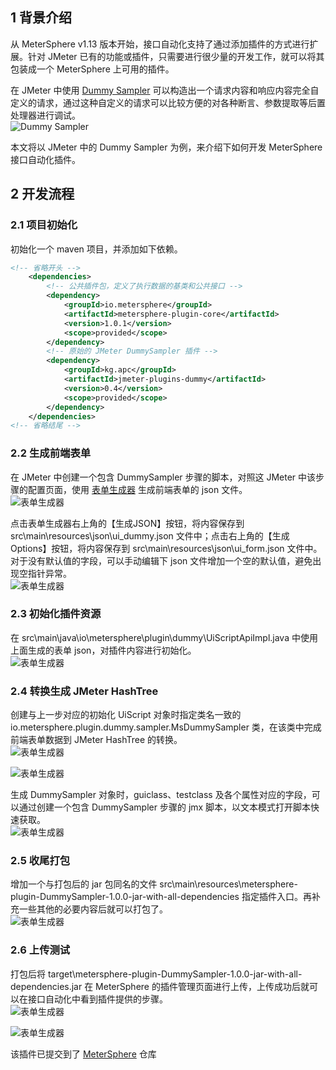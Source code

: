## 1 背景介绍
从 MeterSphere v1.13 版本开始，接口自动化支持了通过添加插件的方式进行扩展。针对 JMeter 已有的功能或插件，只需要进行很少量的开发工作，就可以将其包装成一个 MeterSphere 上可用的插件。<br>

在 JMeter 中使用 [Dummy Sampler](https://jmeter-plugins.org/wiki/DummySampler/?utm_source=jmeter&utm_medium=helplink&utm_campaign=DummySampler) 可以构造出一个请求内容和响应内容完全自定义的请求，通过这种自定义的请求可以比较方便的对各种断言、参数提取等后置处理器进行调试。<br>
![Dummy Sampler](./img/automation_plugin_dev/Dummy_Sampler.png)

本文将以 JMeter 中的 Dummy Sampler 为例，来介绍下如何开发 MeterSphere 接口自动化插件。

## 2 开发流程
### 2.1 项目初始化
初始化一个 maven 项目，并添加如下依赖。
```pom.xml
<!-- 省略开头 -->
    <dependencies>
        <!-- 公共插件包，定义了执行数据的基类和公共接口 -->
        <dependency>
            <groupId>io.metersphere</groupId>
            <artifactId>metersphere-plugin-core</artifactId>
            <version>1.0.1</version>
            <scope>provided</scope>
        </dependency>
        <!-- 原始的 JMeter DummySampler 插件 -->
        <dependency>
            <groupId>kg.apc</groupId>
            <artifactId>jmeter-plugins-dummy</artifactId>
            <version>0.4</version>
            <scope>provided</scope>
        </dependency>
    </dependencies>
<!-- 省略结尾 -->
```

### 2.2 生成前端表单
在 JMeter 中创建一个包含 DummySampler 步骤的脚本，对照这 JMeter 中该步骤的配置页面，使用 [表单生成器](http://www.form-create.com/designer/?fr=home) 生成前端表单的 json 文件。<br>
![表单生成器](./img/automation_plugin_dev/表单生成器.png)

点击表单生成器右上角的【生成JSON】按钮，将内容保存到 src\main\resources\json\ui_dummy.json 文件中；点击右上角的【生成Options】按钮，将内容保存到 src\main\resources\json\ui_form.json 文件中。对于没有默认值的字段，可以手动编辑下 json 文件增加一个空的默认值，避免出现空指针异常。<br>
![表单生成器](./img/automation_plugin_dev/表单生成器右上角.png)

### 2.3 初始化插件资源
在 src\main\java\io\metersphere\plugin\dummy\UiScriptApiImpl.java 中使用上面生成的表单 json，对插件内容进行初始化。<br>
![表单生成器](./img/automation_plugin_dev/初始化插件资源.png)

### 2.4 转换生成 JMeter HashTree
创建与上一步对应的初始化 UiScript 对象时指定类名一致的 io.metersphere.plugin.dummy.sampler.MsDummySampler 类，在该类中完成前端表单数据到 JMeter HashTree 的转换。<br>
![表单生成器](./img/automation_plugin_dev/转换生成JMeter_HashTree.png)

![表单生成器](./img/automation_plugin_dev/转换生成JMeter_HashTree_1.png)

生成 DummySampler 对象时，guiclass、testclass 及各个属性对应的字段，可以通过创建一个包含 DummySampler 步骤的 jmx 脚本，以文本模式打开脚本快速获取。<br>
![表单生成器](./img/automation_plugin_dev/转换生成JMeter_HashTree_2.png)

### 2.5 收尾打包
增加一个与打包后的 jar 包同名的文件 src\main\resources\metersphere-plugin-DummySampler-1.0.0-jar-with-all-dependencies 指定插件入口。再补充一些其他的必要内容后就可以打包了。<br>
![表单生成器](./img/automation_plugin_dev/收尾打包.png)

### 2.6 上传测试
打包后将 target\metersphere-plugin-DummySampler-1.0.0-jar-with-all-dependencies.jar 在 MeterSphere 的插件管理页面进行上传，上传成功后就可以在接口自动化中看到插件提供的步骤。<br>
![表单生成器](./img/automation_plugin_dev/上传测试.png)

![表单生成器](./img/automation_plugin_dev/上传测试_1.png)

该插件已提交到了 [MeterSphere](https://github.com/metersphere/metersphere-plugin-DummySampler) 仓库